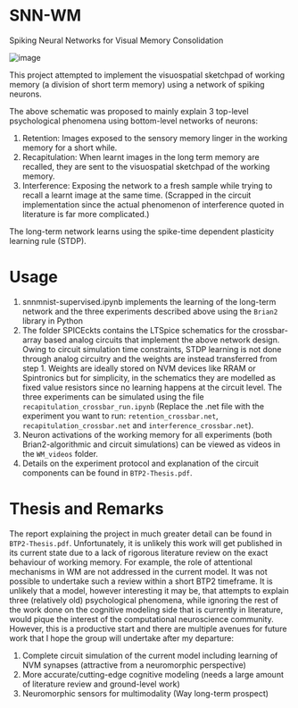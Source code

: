 # SNN-WM
Spiking Neural Networks for Visual Memory Consolidation

![image](https://github.com/mallard1707/SNN-WM/assets/74109054/1efb1ddb-a362-439d-b4be-d60c6c18c4ff)

This project attempted to implement the visuospatial sketchpad of working memory (a division of short term memory) using a network of spiking neurons.

The above schematic was proposed to mainly explain 3 top-level psychological phenomena using bottom-level networks of neurons:
1. Retention: Images exposed to the sensory memory linger in the working memory for a short while.
2. Recapitulation: When learnt images in the long term memory are recalled, they are sent to the visuospatial sketchpad of the working memory.
3. Interference: Exposing the network to a fresh sample while trying to recall a learnt image at the same time. (Scrapped in the circuit implementation since the actual phenomenon of interference quoted in literature is far more complicated.)

The long-term network learns using the spike-time dependent plasticity learning rule (STDP).

# Usage

1. snnmnist-supervised.ipynb implements the learning of the long-term network and the three experiments described above using the `Brian2` library in Python
2. The folder SPICEckts contains the LTSpice schematics for the crossbar-array based analog circuits that implement the above network design. Owing to circuit simulation time constraints, STDP learning is not done through analog circuitry and the weights are instead transferred from step 1. Weights are ideally stored on NVM devices like RRAM or Spintronics but for simplicity, in the schematics they are modelled as fixed value resistors since no learning happens at the circuit level. The three experiments can be simulated using the file `recapitulation_crossbar_run.ipynb` (Replace the .net file with the experiment you want to run: `retention_crossbar.net`, `recapitulation_crossbar.net` and `interference_crossbar.net`).
3. Neuron activations of the working memory for all experiments (both Brian2-algorithmic and circuit simulations) can be viewed as videos in the `WM_videos` folder.
4. Details on the experiment protocol and explanation of the circuit components can be found in `BTP2-Thesis.pdf`.

# Thesis and Remarks

The report explaining the project in much greater detail can be found in `BTP2-Thesis.pdf`. Unfortunately, it is unlikely this work will get published in its current state due to a lack of rigorous literature review on the exact behaviour of working memory. For example, the role of attentional mechanisms in WM are not addressed in the current model. It was not possible to undertake such a review within a short BTP2 timeframe. It is unlikely that a model, however interesting it may be, that attempts to explain three (relatively old) psychological phenomena, while ignoring the rest of the work done on the cognitive modeling side that is currently in literature, would pique the interest of the computational neuroscience community. However, this is a productive start and there are multiple avenues for future work that I hope the group will undertake after my departure:
1. Complete circuit simulation of the current model including learning of NVM synapses (attractive from a neuromorphic perspective)
2. More accurate/cutting-edge cognitive modeling (needs a large amount of literature review and ground-level work)
3. Neuromorphic sensors for multimodality (Way long-term prospect)


